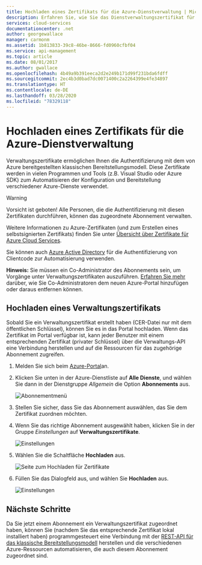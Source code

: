 ```yaml
---
title: Hochladen eines Zertifikats für die Azure-Dienstverwaltung | Microsoft-Dokumentation
description: Erfahren Sie, wie Sie das Dienstverwaltungszertifikat für das Azure-Portal hochladen.
services: cloud-services
documentationcenter: .net
author: georgewallace
manager: carmonm
ms.assetid: 1b813833-39c8-46be-8666-fd0960cfbf04
ms.service: api-management
ms.topic: article
ms.date: 08/01/2017
ms.author: gwallace
ms.openlocfilehash: 4b49a9b391eeca2d2e249b171d99f231bda6fdff
ms.sourcegitcommit: 2ec4b3d0bad7dc0071400c2a2264399e4fe34897
ms.translationtype: HT
ms.contentlocale: de-DE
ms.lasthandoff: 03/28/2020
ms.locfileid: "78329118"
---
```

# <a name="upload-an-azure-service-management-certificate"></a>Hochladen eines Zertifikats für die Azure-Dienstverwaltung
Verwaltungszertifikate ermöglichen Ihnen die Authentifizierung mit dem von Azure bereitgestellten klassischen Bereitstellungsmodell. Diese Zertifikate werden in vielen Programmen und Tools (z.B. Visual Studio oder Azure SDK) zum Automatisieren der Konfiguration und Bereitstellung verschiedener Azure-Dienste verwendet. 

> [!WARNING]
> Vorsicht ist geboten! Alle Personen, die die Authentifizierung mit diesen Zertifikaten durchführen, können das zugeordnete Abonnement verwalten.
>
>

Weitere Informationen zu Azure-Zertifikaten (und zum Erstellen eines selbstsignierten Zertifikats) finden Sie unter [Übersicht über Zertifikate für Azure Cloud Services](cloud-services/cloud-services-certs-create.md#what-are-management-certificates).

Sie können auch [Azure Active Directory](https://azure.microsoft.com/services/active-directory/) für die Authentifizierung von Clientcode zur Automatisierung verwenden.

**Hinweis:** Sie müssen ein Co-Administrator des Abonnements sein, um Vorgänge unter Verwaltungszertifikaten auszuführen. [Erfahren Sie mehr](https://go.microsoft.com/fwlink/?linkid=849300) darüber, wie Sie Co-Administratoren dem neuen Azure-Portal hinzufügen oder daraus entfernen können. 

## <a name="upload-a-management-certificate"></a>Hochladen eines Verwaltungszertifikats
Sobald Sie ein Verwaltungszertifikat erstellt haben (CER-Datei nur mit dem öffentlichen Schlüssel), können Sie es in das Portal hochladen. Wenn das Zertifikat im Portal verfügbar ist, kann jeder Benutzer mit einem entsprechenden Zertifikat (privater Schlüssel) über die Verwaltungs-API eine Verbindung herstellen und auf die Ressourcen für das zugehörige Abonnement zugreifen.

1. Melden Sie sich beim [Azure-Portal](https://portal.azure.com)an.
2. Klicken Sie unten in der Azure-Dienstliste auf **Alle Dienste**, und wählen Sie dann in der Dienstgruppe _Allgemein_ die Option **Abonnements** aus.

    ![Abonnementmenü](./media/azure-api-management-certs/subscriptions_menu.png)

3. Stellen Sie sicher, dass Sie das Abonnement auswählen, das Sie dem Zertifikat zuordnen möchten.     
4. Wenn Sie das richtige Abonnement ausgewählt haben, klicken Sie in der Gruppe _Einstellungen_ auf **Verwaltungszertifikate**.

    ![Einstellungen](./media/azure-api-management-certs/mgmtcerts_menu.png)

5. Wählen Sie die Schaltfläche **Hochladen** aus.

    ![Seite zum Hochladen für Zertifikate](./media/azure-api-management-certs/certificates_page.png)
6. Füllen Sie das Dialogfeld aus, und wählen Sie **Hochladen** aus.

    ![Einstellungen](./media/azure-api-management-certs/certificate_details.png)

## <a name="next-steps"></a>Nächste Schritte
Da Sie jetzt einem Abonnement ein Verwaltungszertifikat zugeordnet haben, können Sie (nachdem Sie das entsprechende Zertifikat lokal installiert haben) programmgesteuert eine Verbindung mit der [REST-API für das klassische Bereitstellungsmodell](/azure/?pivot=sdkstools) herstellen und die verschiedenen Azure-Ressourcen automatisieren, die auch diesem Abonnement zugeordnet sind.
